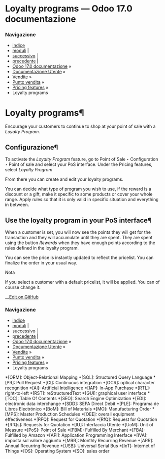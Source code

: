# Loyalty programs — Odoo 17.0 documentazione

### Navigazione

  * [indice](../../../../genindex.html "Indice generale")
  * [moduli](../../../../py-modindex.html "Indice del modulo Python") |
  * [successivo](pricelists.html "Listini prezzi") |
  * [precedente](discount_tags.html "Discount tags \(barcode scanner\)") |
  * [Odoo 17.0 documentazione](../../../../index-2.html) »
  * [Documentazione Utente](../../../../applications.html) »
  * [Vendite](../../../sales.html) »
  * [Punto vendita](../../point_of_sale.html) »
  * [Pricing features](../pricing.html) »
  * Loyalty programs



# Loyalty programs¶

Encourage your customers to continue to shop at your point of sale with a _Loyalty Program_.

## Configurazione¶

To activate the _Loyalty Program_ feature, go to Point of Sale ‣ Configuration ‣ Point of sale and select your PoS interface. Under the Pricing features, select _Loyalty Program_

From there you can create and edit your loyalty programs.

You can decide what type of program you wish to use, if the reward is a discount or a gift, make it specific to some products or cover your whole range. Apply rules so that it is only valid in specific situation and everything in between.

## Use the loyalty program in your PoS interface¶

When a customer is set, you will now see the points they will get for the transaction and they will accumulate until they are spent. They are spent using the button _Rewards_ when they have enough points according to the rules defined in the loyalty program.

You can see the price is instantly updated to reflect the pricelist. You can finalize the order in your usual way.

Nota

If you select a customer with a default pricelist, it will be applied. You can of course change it.

[ __Edit on GitHub](https://github.com/odoo/documentation/edit/17.0/content/applications/sales/point_of_sale/pricing/loyalty.rst)

### Navigazione

  * [indice](../../../../genindex.html "Indice generale")
  * [moduli](../../../../py-modindex.html "Indice del modulo Python") |
  * [successivo](pricelists.html "Listini prezzi") |
  * [precedente](discount_tags.html "Discount tags \(barcode scanner\)") |
  * [Odoo 17.0 documentazione](../../../../index-2.html) »
  * [Documentazione Utente](../../../../applications.html) »
  * [Vendite](../../../sales.html) »
  * [Punto vendita](../../point_of_sale.html) »
  * [Pricing features](../pricing.html) »
  * Loyalty programs


  *[ORM]: Object-Relational Mapping
  *[SQL]: Structured Query Language
  *[PR]: Pull Request
  *[CI]: Continuous integration
  *[OCR]: optical character recognition
  *[AI]: Artificial Intelligence
  *[IAP]: In-App Purchase
  *[RTL]: right-to-left
  *[RST]: reStructuredText
  *[GUI]: graphical user interface
  *[TOC]: Table Of Contents
  *[SEO]: Search Engine Optimization
  *[EDI]: electronic data interchange
  *[SDD]: SEPA Direct Debit
  *[PLE]: Programa de Libros Electrónico
  *[BoM]: Bill of Materials
  *[MO]: Manufacturing Order
  *[MPS]: Master Production Schedules
  *[OEE]: overall equipment effectiveness
  *[RFQ]: Request for Quotation
  *[RfQ]: Request for Quotation
  *[RfQs]: Requests for Quotation
  *[IU]: Interfaccia Utente
  *[UoM]: Unit of Measure
  *[PoS]: Point of Sale
  *[FBM]: Fulfilled By Merchant
  *[FBA]: Fulfilled by Amazon
  *[API]: Application Programming Interface
  *[IVA]: imposta sul valore aggiunto
  *[MRR]: Monthly Recurring Revenue
  *[ARR]: Annual Recurring Revenue
  *[USB]: Universal Serial Bus
  *[IoT]: Internet of Things
  *[OS]: Operating System
  *[SO]: sales order